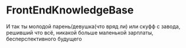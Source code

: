# FrontEndKnowledgeBase

И так ты молодой парень/девушка(что вряд ли) или скуфф с завода, решивший что всё, никакой больше маленькой зарплаты, бесперспективного будущего
